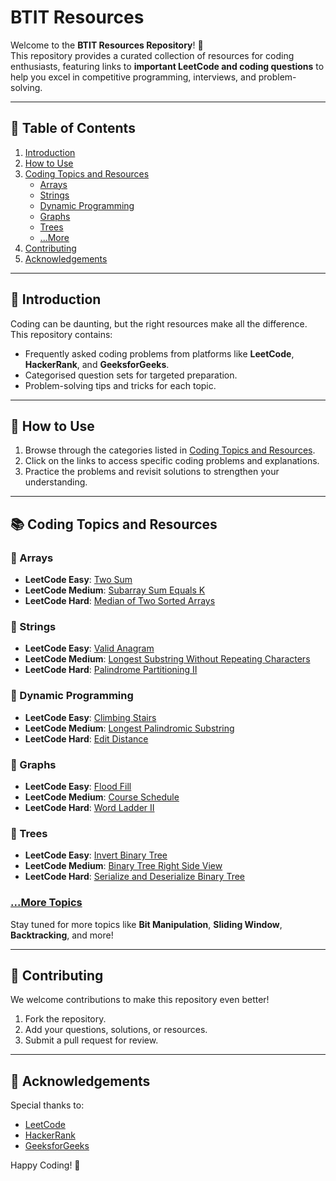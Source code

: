 # BTIT Resources  

Welcome to the **BTIT Resources Repository**! 🎉  
This repository provides a curated collection of resources for coding enthusiasts, featuring links to **important LeetCode and coding questions** to help you excel in competitive programming, interviews, and problem-solving.

---

## 🚀 Table of Contents  
1. [Introduction](#introduction)  
2. [How to Use](#how-to-use)  
3. [Coding Topics and Resources](#coding-topics-and-resources)  
   - [Arrays](#arrays)  
   - [Strings](#strings)  
   - [Dynamic Programming](#dynamic-programming)  
   - [Graphs](#graphs)  
   - [Trees](#trees)  
   - [...More](#more-topics)  
4. [Contributing](#contributing)  
5. [Acknowledgements](#acknowledgements)  

---

## 🧠 Introduction  

Coding can be daunting, but the right resources make all the difference.  
This repository contains:  
- Frequently asked coding problems from platforms like **LeetCode**, **HackerRank**, and **GeeksforGeeks**.  
- Categorised question sets for targeted preparation.  
- Problem-solving tips and tricks for each topic.  

---

## 📖 How to Use  

1. Browse through the categories listed in [Coding Topics and Resources](#coding-topics-and-resources).  
2. Click on the links to access specific coding problems and explanations.  
3. Practice the problems and revisit solutions to strengthen your understanding.  

---

## 📚 Coding Topics and Resources  

### 📌 Arrays  
- **LeetCode Easy**: [Two Sum](https://leetcode.com/problems/two-sum/)  
- **LeetCode Medium**: [Subarray Sum Equals K](https://leetcode.com/problems/subarray-sum-equals-k/)  
- **LeetCode Hard**: [Median of Two Sorted Arrays](https://leetcode.com/problems/median-of-two-sorted-arrays/)  

### 📌 Strings  
- **LeetCode Easy**: [Valid Anagram](https://leetcode.com/problems/valid-anagram/)  
- **LeetCode Medium**: [Longest Substring Without Repeating Characters](https://leetcode.com/problems/longest-substring-without-repeating-characters/)  
- **LeetCode Hard**: [Palindrome Partitioning II](https://leetcode.com/problems/palindrome-partitioning-ii/)  

### 📌 Dynamic Programming  
- **LeetCode Easy**: [Climbing Stairs](https://leetcode.com/problems/climbing-stairs/)  
- **LeetCode Medium**: [Longest Palindromic Substring](https://leetcode.com/problems/longest-palindromic-substring/)  
- **LeetCode Hard**: [Edit Distance](https://leetcode.com/problems/edit-distance/)  

### 📌 Graphs  
- **LeetCode Easy**: [Flood Fill](https://leetcode.com/problems/flood-fill/)  
- **LeetCode Medium**: [Course Schedule](https://leetcode.com/problems/course-schedule/)  
- **LeetCode Hard**: [Word Ladder II](https://leetcode.com/problems/word-ladder-ii/)  

### 📌 Trees  
- **LeetCode Easy**: [Invert Binary Tree](https://leetcode.com/problems/invert-binary-tree/)  
- **LeetCode Medium**: [Binary Tree Right Side View](https://leetcode.com/problems/binary-tree-right-side-view/)  
- **LeetCode Hard**: [Serialize and Deserialize Binary Tree](https://leetcode.com/problems/serialize-and-deserialize-binary-tree/)  

### [...More Topics](#)  
Stay tuned for more topics like **Bit Manipulation**, **Sliding Window**, **Backtracking**, and more!

---

## 🌟 Contributing  

We welcome contributions to make this repository even better!  
1. Fork the repository.  
2. Add your questions, solutions, or resources.  
3. Submit a pull request for review.  

---

## 🙏 Acknowledgements  

Special thanks to:  
- [LeetCode](https://leetcode.com/)  
- [HackerRank](https://www.hackerrank.com/)  
- [GeeksforGeeks](https://www.geeksforgeeks.org/)  

Happy Coding! 🚀
